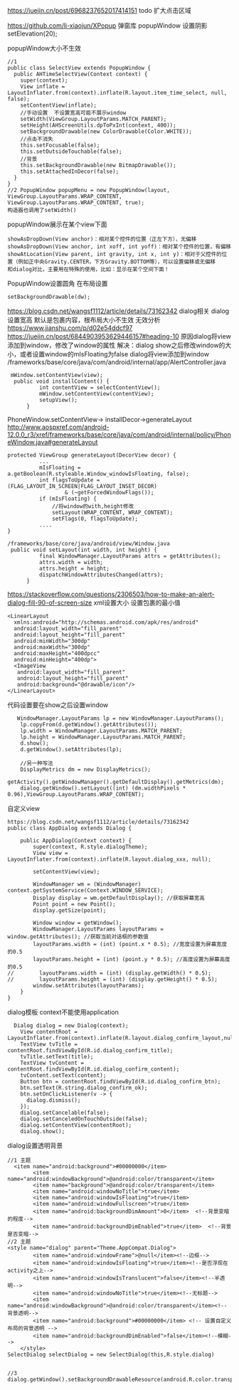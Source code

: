 
https://juejin.cn/post/6968237652017414151  todo 扩大点击区域

https://github.com/li-xiaojun/XPopup 弹窗库
popupWindow
设置阴影
setElevation(20);


popupWindow大小不生效
```
//1 
public class SelectView extends PopupWindow {
  public AHTimeSelectView(Context context) {
    super(context);
    View inflate = LayoutInflater.from(context).inflate(R.layout.item_time_select, null, false);
    setContentView(inflate);
    //手动设置  不设置宽高可能不展示window
    setWidth(ViewGroup.LayoutParams.MATCH_PARENT);
    setHeight(AHScreenUtils.dpToPxInt(context, 400));
    setBackgroundDrawable(new ColorDrawable(Color.WHITE));
    //点击不消失
    this.setFocusable(false);
    this.setOutsideTouchable(false);
    //背景
    this.setBackgroundDrawable(new BitmapDrawable());
    this.setAttachedInDecor(false);
  }
}
//2 PopupWindow popupMenu = new PopupWindow(layout, ViewGroup.LayoutParams.WRAP_CONTENT, ViewGroup.LayoutParams.WRAP_CONTENT, true);
构造器也调用了setWidth()
```
popupWindow展示在某个view下面
```
showAsDropDown(View anchor)：相对某个控件的位置（正左下方），无偏移
showAsDropDown(View anchor, int xoff, int yoff)：相对某个控件的位置，有偏移
showAtLocation(View parent, int gravity, int x, int y)：相对于父控件的位置（例如正中央Gravity.CENTER，下方Gravity.BOTTOM等），可以设置偏移或无偏移
和dialog对比，主要用在特殊的使用，比如：显示在某个空间下面！
```

PopupWindow设置圆角 在布局设置
```
setBackgroundDrawable(dw);
```


https://blog.csdn.net/wangsf1112/article/details/73162342
dialog相关
dialog设置宽高   默认是包裹内容，根布局大小不生效
无效分析  https://www.jianshu.com/p/d02e54ddcf97  
https://juejin.cn/post/6844903953629446157#heading-10
原因dialog将view添加到window，修改了window的属性
解决：dialog show之后修改window的大小，或者设置window的mIsFloating为false
dialog将view添加到window
/frameworks/base/core/java/com/android/internal/app/AlertController.java
```
 mWindow.setContentView(view);
  public void installContent() {
          int contentView = selectContentView();
          mWindow.setContentView(contentView);
          setupView();
      }        
```
PhoneWindow.setContentView-> installDecor->generateLayout
http://www.aospxref.com/android-12.0.0_r3/xref/frameworks/base/core/java/com/android/internal/policy/PhoneWindow.java#generateLayout
```
protected ViewGroup generateLayout(DecorView decor) {
          ...
          mIsFloating = a.getBoolean(R.styleable.Window_windowIsFloating, false);
          int flagsToUpdate = (FLAG_LAYOUT_IN_SCREEN|FLAG_LAYOUT_INSET_DECOR)
                  & (~getForcedWindowFlags());
          if (mIsFloating) {
              //将window的with,height修改
              setLayout(WRAP_CONTENT, WRAP_CONTENT);
              setFlags(0, flagsToUpdate);
          ....    
}

/frameworks/base/core/java/android/view/Window.java
 public void setLayout(int width, int height) {
          final WindowManager.LayoutParams attrs = getAttributes();
          attrs.width = width;
          attrs.height = height;
          dispatchWindowAttributesChanged(attrs);
      }
```


https://stackoverflow.com/questions/2306503/how-to-make-an-alert-dialog-fill-90-of-screen-size
xml设置大小  设置包裹的最小值
```
<LinearLayout
  xmlns:android="http://schemas.android.com/apk/res/android"
  android:layout_width="fill_parent"
  android:layout_height="fill_parent"
  android:minWidth="300dp" 
  android:maxWidth="300dp"
  android:maxHeight="400dpcc"
  android:minHeight="400dp">
  <ImageView
   android:layout_width="fill_parent"
   android:layout_height="fill_parent"
   android:background="@drawable/icon"/>
</LinearLayout>
```
代码设置要在show之后设置window
```
   WindowManager.LayoutParams lp = new WindowManager.LayoutParams();
    lp.copyFrom(d.getWindow().getAttributes());
    lp.width = WindowManager.LayoutParams.MATCH_PARENT;
    lp.height = WindowManager.LayoutParams.MATCH_PARENT;
    d.show();
    d.getWindow().setAttributes(lp);
    
    //另一种写法
    DisplayMetrics dm = new DisplayMetrics();
    getActivity().getWindowManager().getDefaultDisplay().getMetrics(dm);
    dialog.getWindow().setLayout((int) (dm.widthPixels * 0.96),ViewGroup.LayoutParams.WRAP_CONTENT);
```
自定义view
```
https://blog.csdn.net/wangsf1112/article/details/73162342
public class AppDialog extends Dialog {

    public AppDialog(Context context) {
        super(context, R.style.dialogTheme);
        View view = LayoutInflater.from(context).inflate(R.layout.dialog_xxx, null);

        setContentView(view);

        WindowManager wm = (WindowManager) context.getSystemService(Context.WINDOW_SERVICE);
        Display display = wm.getDefaultDisplay(); //获取屏幕宽高
        Point point = new Point();
        display.getSize(point);

        Window window = getWindow();
        WindowManager.LayoutParams layoutParams = window.getAttributes(); //获取当前对话框的参数值
        layoutParams.width = (int) (point.x * 0.5); //宽度设置为屏幕宽度的0.5
        layoutParams.height = (int) (point.y * 0.5); //高度设置为屏幕高度的0.5
//        layoutParams.width = (int) (display.getWidth() * 0.5);
//        layoutParams.height = (int) (display.getHeight() * 0.5);
        window.setAttributes(layoutParams);
    }
}
```

dialog模板  context不能使用application
```
  Dialog dialog = new Dialog(context);
    View contentRoot = LayoutInflater.from(context).inflate(R.layout.dialog_confirm_layout,null);
    TextView tvTitle = contentRoot.findViewById(R.id.dialog_confirm_title);
    tvTitle.setText(title);
    TextView tvContent = contentRoot.findViewById(R.id.dialog_confirm_content);
    tvContent.setText(content);
    Button btn = contentRoot.findViewById(R.id.dialog_confirm_btn);
    btn.setText(R.string.dialog_confirm_ok);
    btn.setOnClickListener(v -> {
      dialog.dismiss();
    });
    dialog.setCancelable(false);
    dialog.setCanceledOnTouchOutside(false);
    dialog.setContentView(contentRoot);
    dialog.show();
```
dialog设置透明背景
```
//1 主题
  <item name="android:background">#00000000</item>
        <item name="android:windowBackground">@android:color/transparent</item>
        <item name="background">@android:color/transparent</item>
        <item name="android:windowNoTitle">true</item>
        <item name="android:windowIsFloating">true</item>
        <item name="android:windowFullscreen">true</item>
        <item name="android:backgroundDimAmount">0</item>  <!--背景变暗的程度-->
        <item name="android:backgroundDimEnabled">true</item>  <!--背景是否变暗-->
//2 主题
<style name="dialog" parent="Theme.AppCompat.Dialog">
        <item name="android:windowFrame">@null</item><!--边框-->
        <item name="android:windowIsFloating">true</item><!--是否浮现在activity之上-->
        <item name="android:windowIsTranslucent">false</item><!--半透明-->
        <item name="android:windowNoTitle">true</item><!--无标题-->
        <item name="android:windowBackground">@android:color/transparent</item><!--背景透明-->
        <item name="android:background">#00000000</item> <!-- 设置自定义布局的背景透明 -->
        <item name="android:backgroundDimEnabled">false</item><!--模糊-->
    </style>
SelectDialog selectDialog = new SelectDialog(this,R.style.dialog)    


//3 dialog.getWindow().setBackgroundDrawableResource(android.R.color.transparent);
```
